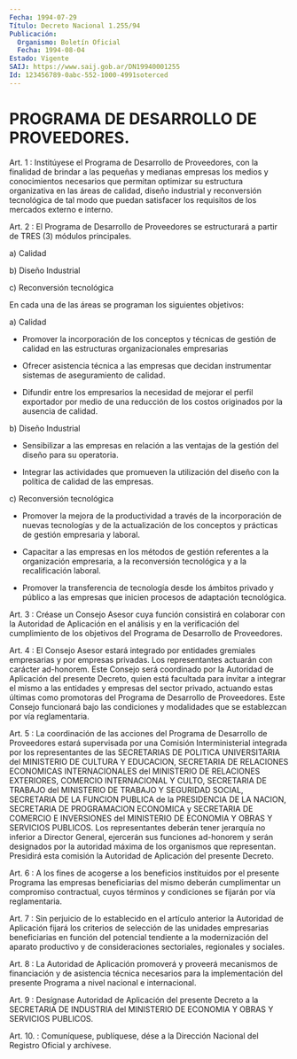 ```yaml
---
Fecha: 1994-07-29
Título: Decreto Nacional 1.255/94
Publicación:
  Organismo: Boletín Oficial
  Fecha: 1994-08-04
Estado: Vigente
SAIJ: https://www.saij.gob.ar/DN19940001255
Id: 123456789-0abc-552-1000-4991soterced
---
```

# PROGRAMA DE DESARROLLO DE PROVEEDORES.

<a id="1"></a>
Art. 1 : Institúyese el Programa de Desarrollo de Proveedores, con la  finalidad de brindar a las pequeñas y medianas empresas los medios  y   conocimientos  necesarios  que  permitan  optimizar  su estructura organizativa  en las áreas de calidad, diseño industrial y reconversión tecnológica  de  tal  modo que puedan satisfacer los requisitos de los mercados externo e interno.

<a id="2"></a>
Art. 2 : El Programa de Desarrollo de Proveedores se estructurará    a  partir  de  TRES  (3)  módulos  principales.

a) Calidad

b) Diseño Industrial

c) Reconversión tecnológica

En cada una de las áreas se programan los siguientes objetivos:

a) Calidad

-  Promover  la incorporación  de  los  conceptos  y  técnicas  de gestión de calidad  en las estructuras organizacionales empresarias

-  Ofrecer  asistencia    técnica   a  las  empresas  que  decidan instrumentar sistemas de aseguramiento de calidad.

-  Difundir  entre  los empresarios la  necesidad  de  mejorar  el perfil  exportador  por  medio  de  una  reducción  de  los  costos originados por la ausencia de calidad.

b) Diseño Industrial

- Sensibilizar a las  empresas  en  relación  a las ventajas de la gestión del diseño para su operatoria.

-  Integrar  las  actividades  que  promueven  la utilización  del diseño con la política de calidad de las empresas.

c) Reconversión tecnológica

-  Promover  la  mejora  de  la  productividad  a  través   de  la incorporación  de  nuevas tecnologías y de la actualización de  los conceptos  y  prácticas    de  gestión  empresaria  y  laboral.

- Capacitar a las empresas  en los métodos de gestión referentes a la organización empresaria, a  la  reconversión  tecnológica y a la recalificación laboral.

-  Promover  la  transferencia  de  tecnología  desde los  ámbitos privado  y  público  a  las  empresas  que  inicien  procesos    de adaptación tecnológica.

<a id="3"></a>
Art.  3  : Créase un Consejo Asesor cuya función consistirá en colaborar con la  Autoridad  de  Aplicación  en el análisis y en la verificación  del  cumplimiento de los objetivos  del  Programa  de Desarrollo de Proveedores.

<a id="4"></a>
Art.  4  :  El  Consejo  Asesor estará integrado por entidades gremiales empresarias y por empresas  privadas.  Los representantes actuarán con carácter ad-honorem. Este Consejo será  coordinado por la  Autoridad  de  Aplicación  del  presente  Decreto,  quien  está facultada  para  invitar  a  integrar  el  mismo a las entidades  y empresas  del  sector  privado,  actuando  estas    últimas    como promotoras  del Programa de Desarrollo de Proveedores. Este Consejo funcionará bajo  las  condiciones  y modalidades que se establezcan por vía reglamentaria.

<a id="5"></a>
Art.  5  :  La  coordinación  de  las acciones del Programa de Desarrollo  de  Proveedores  estará supervisada  por  una  Comisión Interministerial  integrada  por    los    representantes   de  las SECRETARIAS  DE POLITICA UNIVERSITARIA del MINISTERIO DE CULTURA  Y EDUCACION, SECRETARIA  DE RELACIONES ECONOMICAS INTERNACIONALES del MINISTERIO  DE  RELACIONES  EXTERIORES,  COMERCIO  INTERNACIONAL  Y CULTO, SECRETARIA  DE TRABAJO del MINISTERIO DE TRABAJO Y SEGURIDAD SOCIAL, SECRETARIA DE  LA  FUNCION  PUBLICA de la PRESIDENCIA DE LA NACION,  SECRETARIA  DE  PROGRAMACION  ECONOMICA  y  SECRETARIA  DE COMERCIO  E  INVERSIONES  del  MINISTERIO DE  ECONOMIA  Y  OBRAS  Y SERVICIOS PUBLICOS. Los representantes  deberán  tener jerarquía no inferior a Director General, ejercerán sus funciones  ad-honorem  y serán  designados  por  la  autoridad  máxima de los organismos que representan.  Presidirá esta comisión la  Autoridad  de  Aplicación del presente Decreto.

<a id="6"></a>
Art.  6 : A los fines de acogerse a los beneficios instituidos por el presente  Programa  las  empresas  beneficiarias  del  mismo deberán  cumplimentar  un compromiso contractual, cuyos términos  y condiciones se fijarán por vía reglamentaria.

<a id="7"></a>
Art.  7  :  Sin  perjuicio  de  lo  establecido en el artículo anterior  la  Autoridad  de  Aplicación  fijará  los  criterios  de selección de las unidades empresarias beneficiarias  en función del potencial tendiente a la modernización del aparato productivo  y de consideraciones sectoriales, regionales y sociales.

<a id="8"></a>
Art.  8  :  La  Autoridad  de  Aplicación promoverá y proveerá mecanismos de financiación y de asistencia  técnica necesarios para la  implementación  del  presente  Programa  a  nivel   nacional  e internacional.

<a id="9"></a>
Art. 9 : Desígnase Autoridad de Aplicación del presente Decreto a la  SECRETARIA  DE INDUSTRIA del MINISTERIO DE ECONOMIA Y OBRAS Y SERVICIOS PUBLICOS.

<a id="10"></a>
Art.  10.  :  Comuníquese,  publíquese,  dése  a  la Dirección Nacional del Registro Oficial y archívese.
